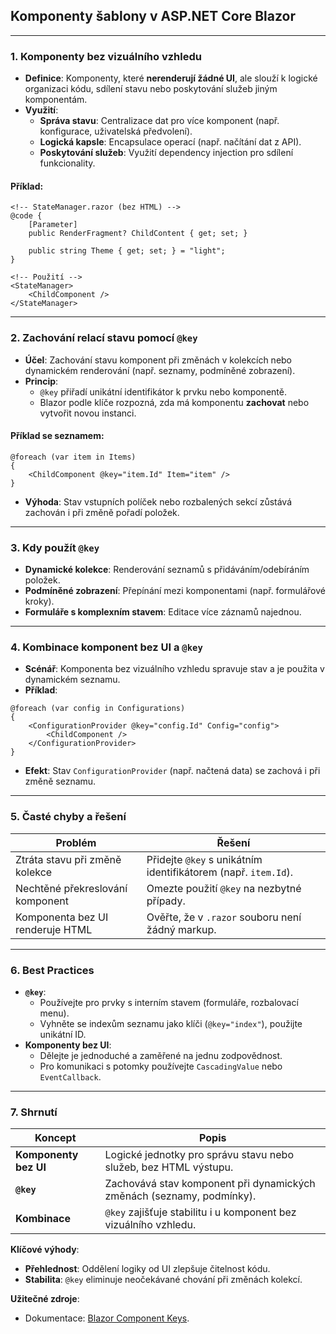 
## **Komponenty šablony v ASP.NET Core Blazor**

---

### **1. Komponenty bez vizuálního vzhledu**  

- **Definice**: Komponenty, které **nerenderují žádné UI**, ale slouží k logické organizaci kódu, sdílení stavu nebo poskytování služeb jiným komponentám.  
- **Využití**:  
  - **Správa stavu**: Centralizace dat pro více komponent (např. konfigurace, uživatelská předvolení).  
  - **Logická kapsle**: Encapsulace operací (např. načítání dat z API).  
  - **Poskytování služeb**: Využití dependency injection pro sdílení funkcionality.  

#### **Příklad**:  

```razor  
<!-- StateManager.razor (bez HTML) -->  
@code {  
    [Parameter]  
    public RenderFragment? ChildContent { get; set; }  

    public string Theme { get; set; } = "light";  
}  

<!-- Použití -->  
<StateManager>  
    <ChildComponent />  
</StateManager>  
```

---

### **2. Zachování relací stavu pomocí `@key`**  

- **Účel**: Zachování stavu komponent při změnách v kolekcích nebo dynamickém renderování (např. seznamy, podmíněné zobrazení).  
- **Princip**:  
  - `@key` přiřadí unikátní identifikátor k prvku nebo komponentě.  
  - Blazor podle klíče rozpozná, zda má komponentu **zachovat** nebo vytvořit novou instanci.  

#### **Příklad se seznamem**:  

```razor  
@foreach (var item in Items)  
{  
    <ChildComponent @key="item.Id" Item="item" />  
}  
```  
- **Výhoda**: Stav vstupních políček nebo rozbalených sekcí zůstává zachován i při změně pořadí položek.  

---

### **3. Kdy použít `@key`**  

- **Dynamické kolekce**: Renderování seznamů s přidáváním/odebíráním položek.  
- **Podmíněné zobrazení**: Přepínání mezi komponentami (např. formulářové kroky).  
- **Formuláře s komplexním stavem**: Editace více záznamů najednou.  

---

### **4. Kombinace komponent bez UI a `@key`** 

- **Scénář**: Komponenta bez vizuálního vzhledu spravuje stav a je použita v dynamickém seznamu.  
- **Příklad**:  
```razor  
@foreach (var config in Configurations)  
{  
    <ConfigurationProvider @key="config.Id" Config="config">  
        <ChildComponent />  
    </ConfigurationProvider>  
}  
```  
- **Efekt**: Stav `ConfigurationProvider` (např. načtená data) se zachová i při změně seznamu.  

---

### **5. Časté chyby a řešení**  

| **Problém**                          | **Řešení**                                  |  
|--------------------------------------|--------------------------------------------|  
| Ztráta stavu při změně kolekce       | Přidejte `@key` s unikátním identifikátorem (např. `item.Id`). |  
| Nechtěné překreslování komponent     | Omezte použití `@key` na nezbytné případy. |  
| Komponenta bez UI renderuje HTML     | Ověřte, že v `.razor` souboru není žádný markup. |  

---

### **6. Best Practices**  

- **`@key`**:  
  - Používejte pro prvky s interním stavem (formuláře, rozbalovací menu).  
  - Vyhněte se indexům seznamu jako klíči (`@key="index"`), použijte unikátní ID.  
- **Komponenty bez UI**:  
  - Dělejte je jednoduché a zaměřené na jednu zodpovědnost.  
  - Pro komunikaci s potomky používejte `CascadingValue` nebo `EventCallback`.  

---

### **7. Shrnutí**  

| **Koncept**               | **Popis**                                                                 |  
|--------------------------|---------------------------------------------------------------------------|  
| **Komponenty bez UI**     | Logické jednotky pro správu stavu nebo služeb, bez HTML výstupu.          |  
| **`@key`**                | Zachovává stav komponent při dynamických změnách (seznamy, podmínky).     |  
| **Kombinace**             | `@key` zajišťuje stabilitu i u komponent bez vizuálního vzhledu.          |  

**Klíčové výhody**:  
- **Přehlednost**: Oddělení logiky od UI zlepšuje čitelnost kódu.  
- **Stabilita**: `@key` eliminuje neočekávané chování při změnách kolekcí.  

**Užitečné zdroje**:  
- Dokumentace: [Blazor Component Keys](https://learn.microsoft.com/cs-cz/aspnet/core/blazor/components/#key).  
